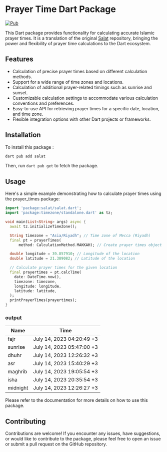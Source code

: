 # Prayer Time Dart Package

[![Pub](https://img.shields.io/pub/v/prayer_times.svg)](https://pub.dev/packages/salat)

This Dart package provides functionality for calculating accurate Islamic prayer times. It is a translation of the original [Salat](https://github.com/zainhussaini/salat/) repository, bringing the power and flexibility of prayer time calculations to the Dart ecosystem.

## Features

- Calculation of precise prayer times based on different calculation methods.
- Support for a wide range of time zones and locations.
- Calculation of additional prayer-related timings such as sunrise and sunset.
- Customizable calculation settings to accommodate various calculation conventions and preferences.
- Easy-to-use API for retrieving prayer times for a specific date, location, and time zone.
- Flexible integration options with other Dart projects or frameworks.

## Installation

To install this package :

```bash
dart pub add salat
```

Then, run `dart pub get` to fetch the package.

## Usage
Here's a simple example demonstrating how to calculate prayer times using the prayer_times package:

```dart
import 'package:salat/salat.dart';
import 'package:timezone/standalone.dart' as tz;

void main(List<String> args) async {
  await tz.initializeTimeZone();

  String timezone = "Asia/Riyadh"; // Time zone of Mecca (Riyadh)
  final pt = prayerTimes(
      method: CalculationMethod.MAKKAH); // Create prayer times object

  double longitude = 39.857910; // Longitude of the location
  double latitude = 21.389082; // Latitude of the location

  // Calculate prayer times for the given location
  final prayertimes = pt.calcTime(
    date: DateTime.now(),
    timezone: timezone,
    longitude: longitude,
    latitude: latitude,
  );
  printPrayerTimes(prayertimes);
}
```
### output
| Name     | Time                       |
|----------|----------------------------|
| fajr     | July 14, 2023 04:20:49 +3  |
| sunrise  | July 14, 2023 05:47:00 +3  |
| dhuhr    | July 14, 2023 12:26:32 +3  |
| asr      | July 14, 2023 15:40:29 +3  |
| maghrib  | July 14, 2023 19:05:54 +3  |
| isha     | July 14, 2023 20:35:54 +3  |
| midnight | July 14, 2023 12:26:27 +3  |

Please refer to the documentation for more details on how to use this package.

## Contributing
Contributions are welcome! If you encounter any issues, have suggestions, or would like to contribute to the package, please feel free to open an issue or submit a pull request on the GitHub repository.
